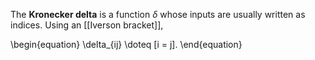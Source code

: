 The **Kronecker delta** is a function $\delta$ whose inputs are usually written as indices. Using an [[Iverson bracket]],

\begin{equation}
\delta_{ij} \doteq [i = j].
\end{equation}